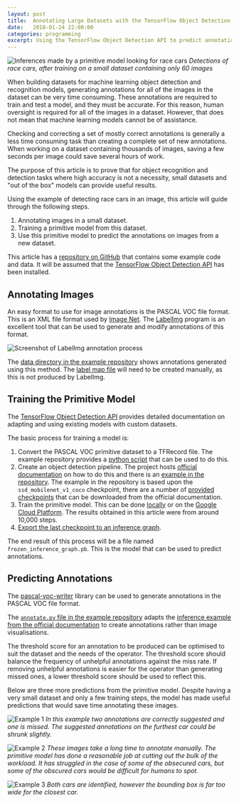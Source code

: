 ```yaml
---
layout: post
title:  Annotating Large Datasets with the TensorFlow Object Detection API
date:   2018-01-24 22:00:00
categories: programming
excerpt: Using the TensorFlow Object Detection API to predict annotations for large datasets.
---
```


![Inferences made by a primitive model looking for race cars](http://res.cloudinary.com/andrewcarteruk/image/upload/v1516747767/TensorFlow%20-%20Race%20Cars/3-boxes.jpg)
_Detections of race cars, after training on a small dataset containing only 60 images_

When building datasets for machine learning object detection and recognition models, generating annotations for all of the images in the dataset can be very time consuming. These annotations are required to train and test a model, and they must be accurate. For this reason, human oversight is required for all of the images in a dataset. However, that does not mean that machine learning models cannot be of assistance.

Checking and correcting a set of mostly correct annotations is generally a less time consuming task than creating a complete set of new annotations. When working on a dataset containing thousands of images, saving a few seconds per image could save several hours of work. 

The purpose of this article is to prove that for object recognition and detection tasks where high accuracy is not a necessity, small datasets and "out of the box" models can provide useful results.

Using the example of detecting race cars in an image, this article will guide through the following steps.

1. Annotating images in a small dataset.
2. Training a primitive model from this dataset.
3. Use this primitive model to predict the annotations on images from a new dataset.

This article has a [repository on GitHub](https://github.com/AndrewCarterUK/tf-example-object-detection-api-race-cars) that contains some example code and data. It will be assumed that the [TensorFlow Object Detection API](https://github.com/tensorflow/models/blob/master/research/object_detection/g3doc/installation.md) has been installed.

## Annotating Images

An easy format to use for image annotations is the PASCAL VOC file format. This is an XML file format used by [Image Net](http://www.image-net.org/). The [LabelImg](https://github.com/tzutalin/labelImg) program is an excellent tool that can be used to generate and modify annotations of this format.

![Screenshot of LabelImg annotation process](http://res.cloudinary.com/andrewcarteruk/image/upload/v1516749498/TensorFlow%20-%20Race%20Cars/labelImg.png)

The [data directory in the example repository](https://github.com/AndrewCarterUK/tf-example-object-detection-api-race-cars/tree/master/data) shows annotations generated using this method. The [label map file](https://github.com/AndrewCarterUK/tf-example-object-detection-api-race-cars/blob/master/data/map.pbtxt) will need to be created manually, as this is not produced by LabelImg.

## Training the Primitive Model

The [TensorFlow Object Detection API](https://github.com/tensorflow/models/tree/master/research/object_detection) provides detailed documentation on adapting and using existing models with custom datasets.

The basic process for training a model is:

1. Convert the PASCAL VOC primitive dataset to a TFRecord file. The example repository provides a [python script](https://github.com/AndrewCarterUK/tf-example-object-detection-api-race-cars/blob/master/create_pascal_tf_record.py) that can be used to do this.
2. Create an object detection pipeline. The project hosts [official documentation](https://github.com/tensorflow/models/blob/master/research/object_detection/g3doc/configuring_jobs.md) on how to do this and there is an [example in the repository](https://github.com/AndrewCarterUK/tf-example-object-detection-api-race-cars/blob/master/ssd_mobilenet_v1_coco.config). The example in the repository is based upon the `ssd_mobilenet_v1_coco` checkpoint, there are a number of [provided checkpoints](https://github.com/tensorflow/models/blob/master/research/object_detection/g3doc/detection_model_zoo.md) that can be downloaded from the official documentation.
3. Train the primitive model. This can be done [locally](https://github.com/tensorflow/models/blob/master/research/object_detection/g3doc/running_locally.md) or on the [Google Cloud Platform](https://github.com/tensorflow/models/blob/master/research/object_detection/g3doc/running_on_cloud.md). The results obtained in this article were from around 10,000 steps.
4. [Export the last checkpoint to an inference graph](https://github.com/tensorflow/models/blob/master/research/object_detection/g3doc/exporting_models.md).

The end result of this process will be a file named `frozen_inference_graph.pb`. This is the model that can be used to predict annotations.

## Predicting Annotations

The [pascal-voc-writer](https://github.com/AndrewCarterUK/pascal-voc-writer) library can be used to generate annotations in the PASCAL VOC file format.

The [`annotate.py` file in the example repository](https://github.com/AndrewCarterUK/tf-example-object-detection-api-race-cars/blob/master/annotate.py) adapts the [inference example from the official documentation](https://github.com/tensorflow/models/blob/master/research/object_detection/object_detection_tutorial.ipynb) to create annotations rather than image visualisations.

The threshold score for an annotation to be produced can be optimised to suit the dataset and the needs of the operator. The threshold score should balance the frequency of unhelpful annotations against the miss rate. If removing unhelpful annotations is easier for the operator than generating missed ones, a lower threshold score should be used to reflect this.

Below are three more predictions from the primitive model. Despite having a very small dataset and only a few training steps, the model has made useful predictions that would save time annotating these images.

![Example 1](https://res.cloudinary.com/andrewcarteruk/image/upload/v1516747767/TensorFlow%20-%20Race%20Cars/2-boxes.jpg)
_In this example two annotations are correctly suggested and one is missed. The suggested annotations on the furthest car could be shrunk slightly._

![Example 2](https://res.cloudinary.com/andrewcarteruk/image/upload/v1516747768/TensorFlow%20-%20Race%20Cars/1-boxes.jpg)
_These images take a long time to annotate manually. The primitive model has done a reasonable job at cutting out the bulk of the workload. It has struggled in the case of some of the obsecured cars, but some of the obscured cars would be difficult for humans to spot._

![Example 3](https://res.cloudinary.com/andrewcarteruk/image/upload/v1516747767/TensorFlow%20-%20Race%20Cars/4-boxes.jpg)
_Both cars are identified, however the bounding box is far too wide for the closest car._
